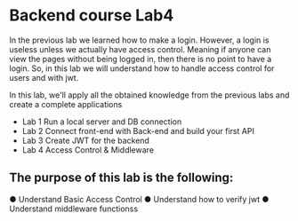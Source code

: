 # Backend course Lab4

In the previous lab we learned how to make a login. However, a login is useless unless we actually have access control. Meaning if anyone can view the pages without being logged in, then there is no point to have a login. So, in this lab we will understand how to handle access control for users and with jwt.

In this lab, we'll apply all the obtained knowledge from the previous labs and create a complete applications
- Lab 1 Run a local server and DB connection
- Lab 2 Connect front-end with Back-end and build your first API
- Lab 3 Create JWT for the backend 
- Lab 4 Access Control & Middleware 

## The purpose of this lab is the following:
● Understand Basic Access Control
● Understand how to verify jwt
● Understand middleware functionss
